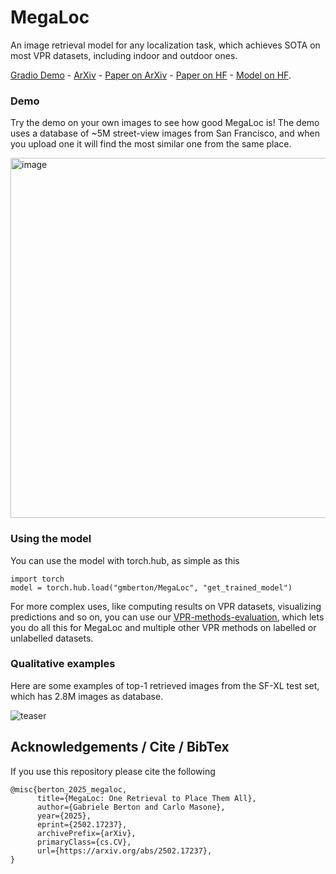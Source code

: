 # MegaLoc
An image retrieval model for any localization task, which achieves SOTA on most VPR datasets, including indoor and outdoor ones.

[Gradio Demo](https://11fc3a5b420e6672fe.gradio.live/) - [ArXiv](https://arxiv.org/abs/2502.17237) - [Paper on ArXiv](https://arxiv.org/pdf/2502.17237) - [Paper on HF](https://huggingface.co/papers/2502.17237) - [Model on HF](https://huggingface.co/gberton/MegaLoc).

### Demo
Try the demo on your own images to see how good MegaLoc is! The demo uses a database of ~5M street-view images from San Francisco, and when you upload one it will find the most similar one from the same place.

<img width="746" height="576" alt="image" src="https://github.com/user-attachments/assets/4e7a3eec-dfee-4aae-83cc-f5146a1b421d" />


### Using the model
You can use the model with torch.hub, as simple as this
```
import torch
model = torch.hub.load("gmberton/MegaLoc", "get_trained_model")
```

For more complex uses, like computing results on VPR datasets, visualizing predictions and so on, you can use our [VPR-methods-evaluation](https://github.com/gmberton/VPR-methods-evaluation), which lets you do all this for MegaLoc and multiple other VPR methods on labelled or unlabelled datasets.

### Qualitative examples
Here are some examples of top-1 retrieved images from the SF-XL test set, which has 2.8M images as database.

![teaser](https://github.com/user-attachments/assets/a90b8d4c-ab53-4151-aacc-93493d583713)



## Acknowledgements / Cite / BibTex

If you use this repository please cite the following
```
@misc{berton_2025_megaloc,
      title={MegaLoc: One Retrieval to Place Them All}, 
      author={Gabriele Berton and Carlo Masone},
      year={2025},
      eprint={2502.17237},
      archivePrefix={arXiv},
      primaryClass={cs.CV},
      url={https://arxiv.org/abs/2502.17237}, 
}
```

